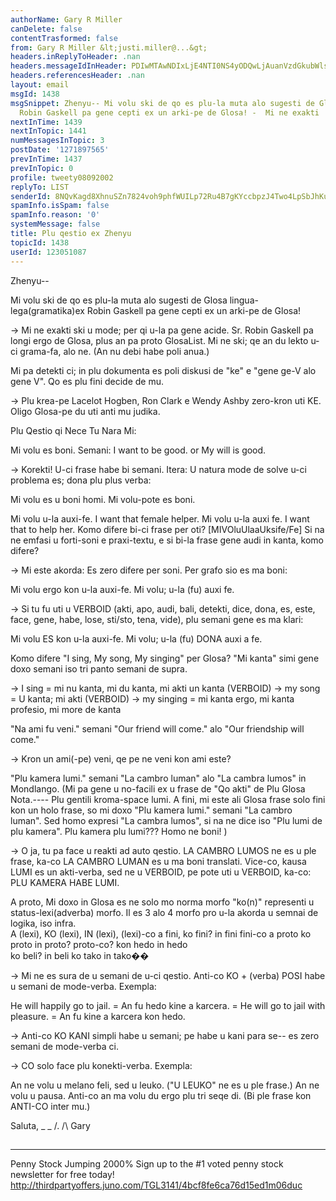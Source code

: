 ```yaml
---
authorName: Gary R Miller
canDelete: false
contentTrasformed: false
from: Gary R Miller &lt;justi.miller@...&gt;
headers.inReplyToHeader: .nan
headers.messageIdInHeader: PDIwMTAwNDIxLjE4NTI0NS4yODQwLjAuanVzdGkubWlsbGVyQGp1bm8uY29tPg==
headers.referencesHeader: .nan
layout: email
msgId: 1438
msgSnippet: Zhenyu-- Mi volu ski de qo es plu-la muta alo sugesti de Glosa lingua-lega(gramatika)ex
  Robin Gaskell pa gene cepti ex un arki-pe de Glosa! -  Mi ne exakti
nextInTime: 1439
nextInTopic: 1441
numMessagesInTopic: 3
postDate: '1271897565'
prevInTime: 1437
prevInTopic: 0
profile: tweety08092002
replyTo: LIST
senderId: 8NQvKagd8XhnuSZn7824voh9phfWUILp72Ru4B7gKYccbpzJ4Two4LpSbJhKuWVF9Zd6kyA0hoHV1-fxvfmLioFFpqwP5_vI6u8eaA
spamInfo.isSpam: false
spamInfo.reason: '0'
systemMessage: false
title: Plu qestio ex Zhenyu
topicId: 1438
userId: 123051087
---
```


Zhenyu--

Mi volu ski de qo es plu-la muta alo sugesti de Glosa
lingua-lega(gramatika)ex Robin Gaskell pa gene cepti ex un arki-pe de
Glosa!

->  Mi ne exakti ski u mode; per qi u-la pa gene acide.  Sr. Robin
Gaskell pa longi ergo de Glosa, plus an pa proto GlosaList.  Mi ne ski;
qe an du lekto u-ci grama-fa, alo ne.  (An nu debi habe poli anua.)
 
Mi pa detekti ci; in plu dokumenta es poli diskusi de "ke" e "gene ge-V
alo gene V". Qo es plu fini decide de mu.

->  Plu krea-pe Lacelot Hogben, Ron Clark e Wendy Ashby zero-kron uti KE.
 Oligo Glosa-pe du uti anti mu judika.
 
Plu Qestio qi Nece Tu Nara Mi:
 
Mi volu es boni. Semani: I want to be good. or My will is good.

->  Korekti!  U-ci frase habe bi semani.  Itera:  U natura mode de solve
u-ci problema es; dona plu plus verba:

Mi volu es u boni homi.  Mi volu-pote es boni.

Mi volu u-la auxi-fe.  I want that female helper. 
Mi volu u-la auxi fe.  I want that to help her.
Komo difere bi-ci frase per oti? [MIVOluUlaaUksife/Fe]  Si na ne emfasi u
forti-soni e praxi-textu, e si bi-la frase gene audi in kanta, komo
difere?

->  Mi este akorda:  Es zero difere per soni.  Per grafo sio es ma boni:

Mi volu ergo kon u-la auxi-fe.
Mi volu; u-la (fu) auxi fe.

->  Si tu fu uti u VERBOID (akti, apo, audi, bali, detekti, dice, dona,
es, este, face, gene, habe, lose, sti/sto, tena, vide), plu semani gene
es ma klari:

Mi volu ES kon u-la auxi-fe.
Mi volu; u-la (fu) DONA auxi a fe.
 
Komo difere "I sing, My song, My singing" per Glosa?
"Mi kanta" simi gene doxo semani iso tri panto semani de supra.

->  I sing = mi nu kanta, mi du kanta, mi akti un kanta (VERBOID)
->  my song = U kanta; mi akti (VERBOID)
->  my singing = mi kanta ergo, mi kanta profesio, mi more de kanta
 
"Na ami fu veni." semani "Our friend will come." alo "Our friendship will
come."

->  Kron un ami(-pe) veni, qe pe ne veni kon ami este?
 
"Plu kamera lumi." semani "La cambro luman" alo "La cambra lumos" in
Mondlango. (Mi pa gene u no-facili ex u frase de "Qo akti" de Plu Glosa
Nota.---- Plu gentili kroma-space lumi.   A fini, mi este ali Glosa frase
solo fini kon un holo frase, so mi doxo "Plu kamera lumi." semani "La
cambro luman". Sed homo expresi "La cambra lumos", si na ne dice iso "Plu
lumi de plu kamera". Plu kamera plu lumi??? Homo ne boni! )

->  O ja, tu pa face u reakti ad auto qestio.  LA CAMBRO LUMOS ne es u
ple frase, ka-co LA CAMBRO LUMAN es u ma boni translati.  Vice-co, kausa
LUMI es un akti-verba, sed ne u VERBOID, pe pote uti u VERBOID, ka-co: 
PLU KAMERA HABE LUMI.
 
A proto, Mi doxo in Glosa es ne solo mo norma morfo "ko(n)" representi u
status-lexi(adverba) morfo.  Il es 3 alo 4 morfo pro u-la akorda u semnai
de logika, iso infra.  
A (lexi),     KO (lexi),    IN (lexi),      (lexi)-co
a fini,       ko fini?      in fini           fini-co
a proto       ko proto      in proto?         proto-co?
              kon hedo      in hedo  
              ko beli?      in beli
              ko tako       in tako��

->  Mi ne es sura de u semani de u-ci qestio.  Anti-co KO + (verba) POSI
habe u semani de mode-verba.  Exempla:

He will happily go to jail. = An fu hedo kine a karcera.
= He will go to jail with pleasure. = An fu kine a karcera kon hedo.

->  Anti-co KO KANI simpli habe u semani; pe habe u kani para se-- es
zero semani de mode-verba ci.

->  CO solo face plu konekti-verba.  Exempla:

An ne volu u melano feli, sed u leuko.  ("U LEUKO" ne es u ple frase.)
An ne volu u pausa.  Anti-co an ma volu du ergo plu tri seqe di.  (Bi ple
frase kon ANTI-CO inter mu.)

Saluta,
_ _
/.
/\  Gary
##
____________________________________________________________
Penny Stock Jumping 2000%
Sign up to the #1 voted penny stock newsletter for free today!
http://thirdpartyoffers.juno.com/TGL3141/4bcf8fe6ca76d15ed1m06duc

